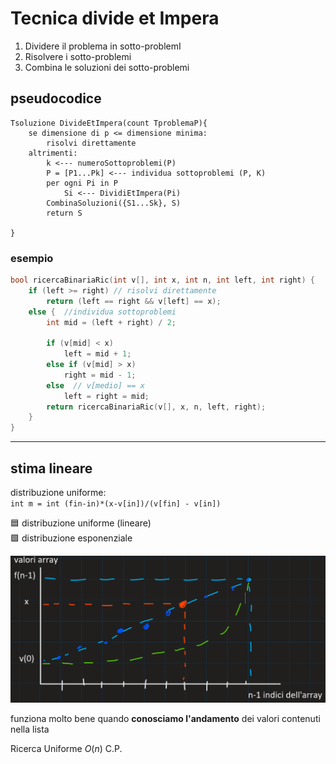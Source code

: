 <!-- Il latino non serve
 Ma cesare disse Divide et Impera, per governare un impero
 tanto grande quanto l'impero Romano
-->

# Tecnica divide et Impera

1) Dividere il problema in sotto-problemI
2) Risolvere i sotto-problemi
3) Combina le soluzioni dei sotto-problemi

## pseudocodice

```text
Tsoluzione DivideEtImpera(count TproblemaP){
	se dimensione di p <= dimensione minima:
		risolvi direttamente
	altrimenti:
		k <--- numeroSottoproblemi(P)
		P = [P1...Pk] <--- individua sottoproblemi (P, K)
		per ogni Pi in P
			Si <--- DividiEtImpera(Pi) 
		CombinaSoluzioni({S1...Sk}, S)
		return S

}
```

### esempio

```cpp
bool ricercaBinariaRic(int v[], int x, int n, int left, int right) {
    if (left >= right) // risolvi direttamente
        return (left == right && v[left] == x);
    else {  //individua sottoproblemi
        int mid = (left + right) / 2;

        if (v[mid] < x)
            left = mid + 1;
        else if (v[mid] > x)
            right = mid - 1;
        else  // v[medio] == x
            left = right = mid;
        return ricercaBinariaRic(v[], x, n, left, right);
    }
}
```

___

## stima lineare

distribuzione uniforme:  
`int m = int (fin-in)*(x-v[in])/(v[fin] - v[in])`

🟦 distribuzione uniforme (lineare)  
🟩 distribuzione esponenziale

![Grafico andamento elementi](10_2_Grafico_distribuzione.png)
  
funziona molto bene quando **conosciamo l'andamento** dei valori contenuti nella lista

Ricerca Uniforme $O(n)$ C.P.
